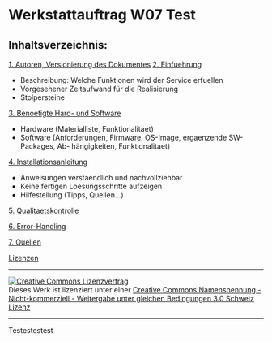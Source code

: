 Werkstattauftrag W07 Test
===========================================================================

Inhaltsverzeichnis:
-------------------
[1. Autoren, Versionierung des Dokumentes](test.md "1. Autoren, Versionierung des Dokumentes")
[2. Einfuehrung](test.md "2. Einfuehrung ")
   - Beschreibung: Welche Funktionen wird der Service erfuellen
   - Vorgesehener Zeitaufwand für die Realisierung
   - Stolpersteine

[3. Benoetigte Hard- und Software](test.md "3. Benoetigte Hard- und Software")
   - Hardware (Materialliste, Funktionalitaet)
   - Software (Anforderungen, Firmware, OS-Image, ergaenzende SW-Packages, Ab-
	hängigkeiten, Funktionalitaet)
	
[4. Installationsanleitung](test.md "4. Installationsanleitung")
   - Anweisungen verstaendlich und nachvollziehbar
   - Keine fertigen Loesungsschritte aufzeigen
   - Hilfestellung (Tipps, Quellen...)

[5. Qualitaetskontrolle](test.md "5. Qualitaetskontrolle")

[6. Error-Handling](test.md "6. Error-Handling ")

[7. Quellen](test.md "7. Quellen")


[Lizenzen](test.md "8. Lizenzen")

- - -
<a rel="license" href="http://creativecommons.org/licenses/by-nc-sa/3.0/ch/"><img alt="Creative Commons Lizenzvertrag" style="border-width:0" src="https://i.creativecommons.org/l/by-nc-sa/3.0/ch/88x31.png" /></a><br />Dieses Werk ist lizenziert unter einer <a rel="license" href="http://creativecommons.org/licenses/by-nc-sa/3.0/ch/">Creative Commons Namensnennung - Nicht-kommerziell - Weitergabe unter gleichen Bedingungen 3.0 Schweiz Lizenz</a>

 

- - -
Testestestest
